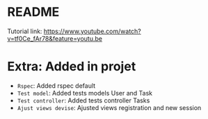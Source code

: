 # README

Tutorial link: https://www.youtube.com/watch?v=tf0Ce_fAr78&feature=youtu.be

# Extra: Added in projet

- `Rspec`: Added rspec default 
- `Test model`: Added tests models User and Task 
- `Test controller`: Added tests controller Tasks 
- `Ajust views devise`: Ajusted views registration and new session